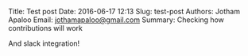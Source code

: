 Title: Test post
Date: 2016-06-17 12:13
Slug: test-post
Authors: Jotham Apaloo
Email: jothamapaloo@gmail.com
Summary: Checking how contributions will work

And slack integration!
